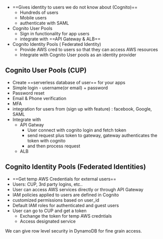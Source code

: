 - ==Gives identity to users we do not know about (Cognito)==
	- Hundreds of users
	- Mobile users
	- authenticate with SAML
- Cognito User Pools
	- Sign in functionality for app users
	- integrate with ==API Gateway & ALB== 
- Cognito Identity Pools ( Federated Identity)
	- Provide AWS cred to users so that they can access AWS resources 
	- Integrate with Cognito User pools as an identity provider


## Cognito User Pools (CUP)
- Create ==serverless database of user== for your apps 
- Simple login - username(or email) + password 
- Password reset 
- Email & Phone verification 
- MFA
- integration for users from (sign up with feature) : facebook, Google, SAML
- Integrate with 
	- API Gatway
		- User connect with cognito login and fetch token 
		- send request plus token to gateway, gateway authenticates the token with cognito 
		- and then process request 
	- ALB 

## Cognito Identity Pools (Federated Identities)
- ==Get temp AWS Credentials for external users==
- Users: CUP, 3rd party logins, etc..
- User can access AWS services directly or through API Gateway 
- IAM policies applied to users are defined in Cognito 
- customized permissions based on user_id 
- Default IAM roles for authenticated and guest users
- User can go to CUP and get a token 
	- Exchange the token for temp AWS credntials
	- Access designated service

We can give row level security in DynamoDB for fine grain access.